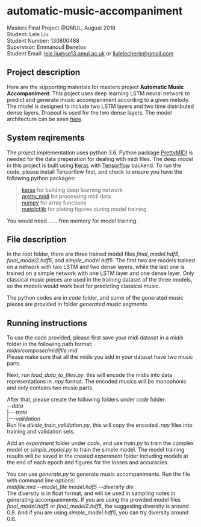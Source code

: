 # automatic-music-accompaniment
Masters Final Project @QMUL, August 2018  
Student: Lele Liu  
Student Number: 130800488  
Supervisor: Emmanouil Benetos  
Student Email: lele.liu@se13.qmul.ac.uk or liulelecherie@gmail.com

## Project description
Here are the supporting materials for masters project **Automatic Music Accompaniment**. This poject uses deep learning LSTM neural network to predict and generate music accompaniment according to a given melody. The model is designed to include two LSTM layers and two time distributed dense layers. Dropout is used for the two dense layers. The model architecture can be seen <a href="https://github.com/cheriell/automatic-music-accompaniment/blob/master/images/model%20architecture.svg">here</a>.

## System reqirements
The project implementation uses python 3.6. Python package <a href="https://github.com/craffel/pretty-midi">PrettyMIDI</a> is needed for the data preperation for dealing with midi files. The deep model in this project is built using <a href="https://github.com/keras-team/keras">Keras</a> with <a href="https://www.tensorflow.org/">Tensorflow</a> backend. To run the code, please install Tensorflow first, and check to ensure you have the following python packages:

> <a href="https://github.com/keras-team/keras">keras</a> for building deep learning network   
> <a href="https://github.com/craffel/pretty-midi">pretty_midi</a> for processing midi data     
> <a href="https://github.com/numpy/numpy">numpy</a> for array functions     
> <a href="https://github.com/matplotlib/matplotlib">matplotlib</a> for ploting figures during model training

You would need ...... free memory for model training.

## File description
In the root folder, there are three trained model files _final_model.hdf5_, _final_model2.hdf5_, and _simple_model.hdf5_. The first two are models trained on a network with two LSTM and two dense layers, while the last one is trained on a simple network with one LSTM layer and one dense layer. Only classical music pieces are used in the training dataset of the three models, so the models would work best for predicting classical music.

The python codes are in _code_ folder, and some of the generated music pieces are provided in folder _generated music segments_.

## Running instructions
To use the code provided, please first save your midi dataset in a _midis_ folder in the following path format:     
_midis/composer/midifile.mid_     
Please make sure that all the midis you add in your dataset have two music parts.

Next, run _load_data_to_files.py_, this will encode the midis into data representations in _.npy_ format. The encoded musics will be monophonic and only contains two music parts.

After that, please create the following folders under _code_ folder:    
--_data_    
|---_train_    
|---_validation_   
Run file _divide_train_validation.py_, this will copy the encoded _.npy_ files into training and validation sets.

Add an _experiment_ folder under _code_, and use _train.py_ to train the complex model or _simple_model.py_ to train the simple model. The model training results will be saved in the created _experiment_ folder including models at the end of each epoch and figures for the losses and accuracies.

You can use _generate.py_ to generate music accompaniments. Run the file with command line options:   
_midifile.mid --model_file  model.hdf5 --diversity div_    
The diversity is in float format, and will be used in sampling notes in generating accompaniments. If you are using the provided model files _final_model.hdf5_ or _final_model2.hdf5_, the suggesting diversity is around 0.8. And if you are using _simple_model.hdf5_, you can try diversity around 0.6.




